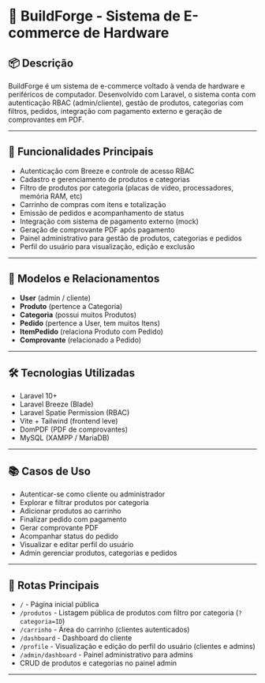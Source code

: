 # 🧱 BuildForge - Sistema de E-commerce de Hardware

## 📦 Descrição
BuildForge é um sistema de e-commerce voltado à venda de hardware e periféricos de computador. Desenvolvido com Laravel, o sistema conta com autenticação RBAC (admin/cliente), gestão de produtos, categorias com filtros, pedidos, integração com pagamento externo e geração de comprovantes em PDF.

---

## 🚀 Funcionalidades Principais

- Autenticação com Breeze e controle de acesso RBAC
- Cadastro e gerenciamento de produtos e categorias
- Filtro de produtos por categoria (placas de vídeo, processadores, memória RAM, etc)
- Carrinho de compras com itens e totalização
- Emissão de pedidos e acompanhamento de status
- Integração com sistema de pagamento externo (mock)
- Geração de comprovante PDF após pagamento
- Painel administrativo para gestão de produtos, categorias e pedidos
- Perfil do usuário para visualização, edição e exclusão

---

## 🧱 Modelos e Relacionamentos

- **User** (admin / cliente)
- **Produto** (pertence a Categoria)
- **Categoria** (possui muitos Produtos)
- **Pedido** (pertence a User, tem muitos Itens)
- **ItemPedido** (relaciona Produto com Pedido)
- **Comprovante** (relacionado a Pedido)

---

## 🛠️ Tecnologias Utilizadas

- Laravel 10+
- Laravel Breeze (Blade)
- Laravel Spatie Permission (RBAC)
- Vite + Tailwind (frontend leve)
- DomPDF (PDF de comprovantes)
- MySQL (XAMPP / MariaDB)

---

## 📚 Casos de Uso

- Autenticar-se como cliente ou administrador
- Explorar e filtrar produtos por categoria
- Adicionar produtos ao carrinho
- Finalizar pedido com pagamento
- Gerar comprovante PDF
- Acompanhar status do pedido
- Visualizar e editar perfil do usuário
- Admin gerenciar produtos, categorias e pedidos

---

## 🔧 Rotas Principais

- `/` - Página inicial pública
- `/produtos` - Listagem pública de produtos com filtro por categoria (`?categoria=ID`)
- `/carrinho` - Área do carrinho (clientes autenticados)
- `/dashboard` - Dashboard do cliente
- `/profile` - Visualização e edição do perfil do usuário (clientes e admins)
- `/admin/dashboard` - Painel administrativo para admins
- CRUD de produtos e categorias no painel admin

---
